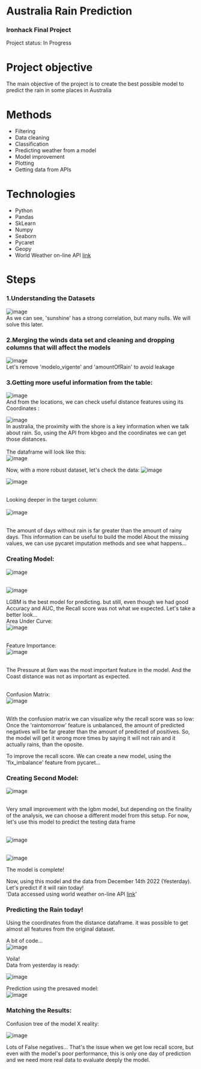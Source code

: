 # Australia Rain Prediction
 <h3>Ironhack Final Project</h3>
 Project status: In Progress
 
 # Project objective
 The main objective of the project is to create the best possible model to predict the rain in some places in Australia
 
 # Methods

  - Filtering
  - Data cleaning
  - Classification
  - Predicting weather from a model
  - Model improvement
  - Plotting
  - Getting data from APIs
  
  # Technologies 

  - Python
  - Pandas
  - SkLearn
  - Numpy
  - Seaborn
  - Pycaret
  - Geopy
  - World Weather on-line API [link](https://www.worldweatheronline.com/)
  
  # Steps
<h3>1.Understanding the Datasets</h3>
 
 ![image](https://user-images.githubusercontent.com/104516688/208012856-6d5a334d-27b3-4417-aac8-9001011ae340.png)<br>
   As we can see, 'sunshine' has a strong correlation, but many nulls. We will solve this later.

<h3>2.Merging the winds data set and cleaning and dropping columns that will affect the models</h3>

 ![image](https://user-images.githubusercontent.com/104516688/208013217-04eaf7fd-4711-4ab8-9651-0789457b9037.png)<br>
 Let's remove 'modelo_vigente' and 'amountOfRain' to avoid leakage

<h3>3.Getting more useful information from the table: </h3>

![image](https://user-images.githubusercontent.com/104516688/208014135-78bed88d-1b32-4aa4-ae8d-50d51ee25748.png)<br>
And from the locations, we can check useful distance features using its Coordinates :

![image](https://user-images.githubusercontent.com/104516688/208014825-971cf891-355d-4775-9486-46d29c50dc78.png)<br>
In australia, the proximity with the shore is a key information when we talk about rain. So, using the API from kbgeo and the coordinates we can get those distances.<br><br>
The dataframe will look like this:<br>
![image](https://user-images.githubusercontent.com/104516688/208015075-1cbbe616-6f5a-4c8f-aa28-8481371c60ba.png)<br>

Now, with a more robust dataset, let's check the data:
![image](https://user-images.githubusercontent.com/104516688/208015385-c858c3e3-98a1-4ca3-a2b2-af0792dfc98e.png)<br>

![image](https://user-images.githubusercontent.com/104516688/208015556-a6fc85dd-1721-42c1-b949-dbf610b0cd36.png)<br><br>

Looking deeper in the target column:<br><br>
![image](https://user-images.githubusercontent.com/104516688/208015817-88641301-5a16-48ad-b991-c54c2892e7ab.png)<br><br>

The amount of days without rain is far greater than the amount of rainy days. This information can be useful to build the model
About the missing values, we can use pycaret imputation methods and see what happens...

<h3> Creating Model: </h3>

![image](https://user-images.githubusercontent.com/104516688/208016128-36fa9f83-d819-4faa-a34d-dfbb4e345d8d.png)<br><br>

![image](https://user-images.githubusercontent.com/104516688/208016441-712dfe95-e1c5-4926-aef3-1b501f0d92c6.png)

LGBM is the best model for predicting. but still, even though we had good Accuracy and AUC, the Recall score was not what we expected. Let's take a better look...
<br>
Area Under Curve:<br>
![image](https://user-images.githubusercontent.com/104516688/208016635-5e8509de-cdf7-4c49-bbf3-0df8cf07f1ab.png)<br><br>

Feature Importance:<br>
![image](https://user-images.githubusercontent.com/104516688/208016785-b19781f6-6bb3-4a7c-b8c1-563899bb9ca1.png)<br><br>

The Pressure at 9am was the most important feature in the model. And the Coast distance was not as important as expected.<br><br>

Confusion Matrix:<br>
![image](https://user-images.githubusercontent.com/104516688/208017039-801418e6-3184-4d4d-b30a-a86ef91fca21.png)<br><br>

With the confusion matrix we can visualize why the recall score was so low: Once the 'raintomorrow' feature is unbalanced, the amount of predicted negatives will be far greater than the amount of predicted of positives. So, the model will get it wrong more times by saying it will not rain and it actually rains, than the oposite.

To improve the recall score. We can create a new model, using the 'fix_imbalance' feature from pycaret...

<h3> Creating Second Model:</h3>

 ![image](https://user-images.githubusercontent.com/104516688/208017458-ec44c15b-3eba-474c-9b36-7d699409b2a7.png)<br><br>
 
 Very small improvement with the lgbm model, but depending on the finality of the analysis, we can choose a different model from this setup.
 For now, let's use this model to predict the testing data frame<br><br>
 
 ![image](https://user-images.githubusercontent.com/104516688/208017715-1de3cb59-bcdd-4106-aa3e-339c39a63188.png)<br><br>
 
 ![image](https://user-images.githubusercontent.com/104516688/208017822-a02e4b99-57ff-48ba-8e51-102f23e9d71f.png)

The model is complete!

Now, using this model and the data from December 14th 2022 (Yesterday). Let's predict if it will rain today!<br>
'Data accessed using world weather on-line API [link](https://www.worldweatheronline.com/)'


<h3>Predicting the Rain today!</h3>

Using the coordinates from the distance dataframe. it was possible to get almost all features from the original dataset.<br>

A bit of code...<br>
![image](https://user-images.githubusercontent.com/104516688/208018931-774e8e1d-f1c0-4dca-9729-8fa73bb74476.png)<br>

Voila!<br>
Data from yesterday is ready:<br>

![image](https://user-images.githubusercontent.com/104516688/208019306-210c4fba-f8ef-4b26-a733-0a3ef71a9a8e.png)<br>

Prediction using the presaved model:<br>
![image](https://user-images.githubusercontent.com/104516688/208019633-fc59df21-a0ac-4fe2-b269-1a654e42f15b.png)

<h3> Matching the Results:</h3>

Confusion tree of the model X reality:

![image](https://user-images.githubusercontent.com/104516688/208019859-725bcf85-d9a4-4879-8a44-7ef0d0923c36.png)

Lots of False negatives... That's the issue when we get low recall score, but even with the model's poor performance, this is only one day of prediction and we need more real data to evaluate deeply the model.
